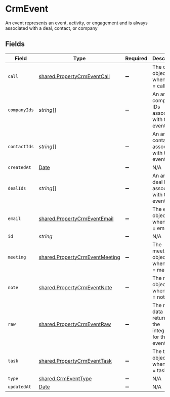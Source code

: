 # CrmEvent

An event represents an event, activity, or engagement and is always associated with a deal, contact, or company


## Fields

| Field                                                                                         | Type                                                                                          | Required                                                                                      | Description                                                                                   |
| --------------------------------------------------------------------------------------------- | --------------------------------------------------------------------------------------------- | --------------------------------------------------------------------------------------------- | --------------------------------------------------------------------------------------------- |
| `call`                                                                                        | [shared.PropertyCrmEventCall](../../../sdk/models/shared/propertycrmeventcall.md)             | :heavy_minus_sign:                                                                            | The call object, when type = call                                                             |
| `companyIds`                                                                                  | *string*[]                                                                                    | :heavy_minus_sign:                                                                            | An array of company IDs associated with this event                                            |
| `contactIds`                                                                                  | *string*[]                                                                                    | :heavy_minus_sign:                                                                            | An array of contact IDs associated with this event                                            |
| `createdAt`                                                                                   | [Date](https://developer.mozilla.org/en-US/docs/Web/JavaScript/Reference/Global_Objects/Date) | :heavy_minus_sign:                                                                            | N/A                                                                                           |
| `dealIds`                                                                                     | *string*[]                                                                                    | :heavy_minus_sign:                                                                            | An array of deal IDs associated with this event                                               |
| `email`                                                                                       | [shared.PropertyCrmEventEmail](../../../sdk/models/shared/propertycrmeventemail.md)           | :heavy_minus_sign:                                                                            | The email object, when type = email                                                           |
| `id`                                                                                          | *string*                                                                                      | :heavy_minus_sign:                                                                            | N/A                                                                                           |
| `meeting`                                                                                     | [shared.PropertyCrmEventMeeting](../../../sdk/models/shared/propertycrmeventmeeting.md)       | :heavy_minus_sign:                                                                            | The meeting object, when type = meeting                                                       |
| `note`                                                                                        | [shared.PropertyCrmEventNote](../../../sdk/models/shared/propertycrmeventnote.md)             | :heavy_minus_sign:                                                                            | The note object, when type = note                                                             |
| `raw`                                                                                         | [shared.PropertyCrmEventRaw](../../../sdk/models/shared/propertycrmeventraw.md)               | :heavy_minus_sign:                                                                            | The raw data returned by the integration for this event.                                      |
| `task`                                                                                        | [shared.PropertyCrmEventTask](../../../sdk/models/shared/propertycrmeventtask.md)             | :heavy_minus_sign:                                                                            | The task object, when type = task                                                             |
| `type`                                                                                        | [shared.CrmEventType](../../../sdk/models/shared/crmeventtype.md)                             | :heavy_minus_sign:                                                                            | N/A                                                                                           |
| `updatedAt`                                                                                   | [Date](https://developer.mozilla.org/en-US/docs/Web/JavaScript/Reference/Global_Objects/Date) | :heavy_minus_sign:                                                                            | N/A                                                                                           |